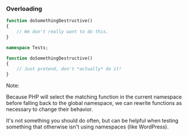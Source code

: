 ### Overloading

```php
function doSomethingDestructive()
{
    // We don't really want to do this.
}
```

```php
namespace Tests;

function doSomethingDestructive()
{
    // Just pretend, don't *actually* do it!
}
```
<!-- .element: class="fragment" -->

Note:

Because PHP will select the matching function in the current namespace before falling back to the global namespace, we can rewrite functions as necessary to change their behavior.

It's not something you should do often, but can be helpful when testing something that otherwise isn't using namespaces (like WordPress).
